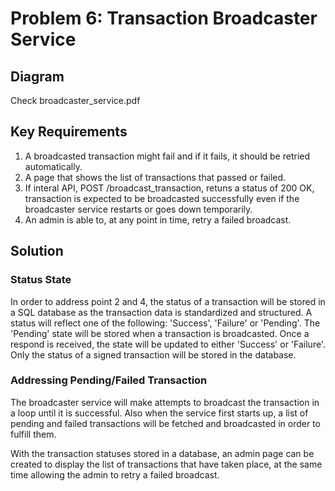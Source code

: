 # Problem 6: Transaction Broadcaster Service

## Diagram

Check broadcaster_service.pdf

## Key Requirements

1) A broadcasted transaction might fail and if it fails, it should be retried automatically.
2) A page that shows the list of transactions that passed or failed.
3) If interal API, POST /broadcast_transaction, retuns a status of 200 OK, transaction is expected to be broadcasted successfully even if the broadcaster service restarts or goes down temporarily.
4) An admin is able to, at any point in time, retry a failed broadcast.

## Solution

### Status State

In order to address point 2 and 4, the status of a transaction will be stored in a SQL database as the transaction data is standardized and structured. A status will reflect one of the following: 'Success', 'Failure' or 'Pending'. The 'Pending' state will be stored when a transaction is broadcasted. Once a respond is received, the state will be updated to either 'Success' or 'Failure'. Only the status of a signed transaction will be stored in the database.

### Addressing Pending/Failed Transaction

The broadcaster service will make attempts to broadcast the transaction in a loop until it is successful. Also when the service first starts up, a list of pending and failed transactions will be fetched and broadcasted in order to fulfill them.

With the transaction statuses stored in a database, an admin page can be created to display the list of transactions that have taken place, at the same time allowing the admin to retry a failed broadcast.
